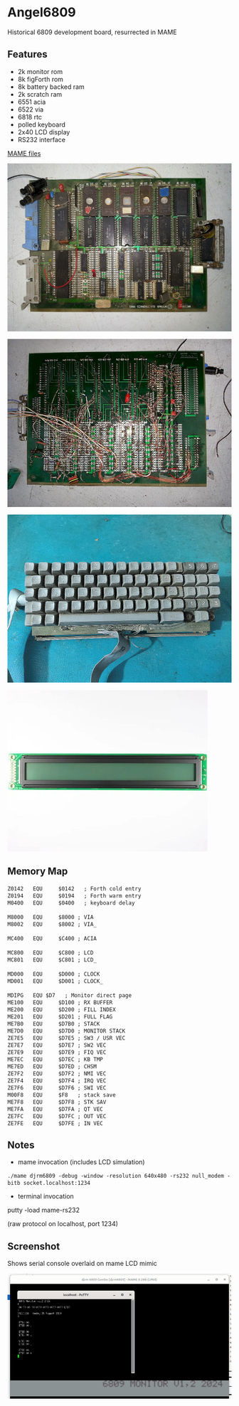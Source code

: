 # Angel6809
Historical 6809 development board, resurrected in MAME

## Features

* 2k monitor rom
* 8k figForth rom
* 8k battery backed ram
* 2k scratch ram
* 6551 acia
* 6522 via
* 6818 rtc
* polled keyboard
* 2x40 LCD display
* RS232 interface

[MAME files](./mame)

![Boad top view](./photos/20140502_180034.jpg)

![Boad bottom view](./photos/20140502_180118.jpg)

![Keyboard](./photos/IMG_20210312_213837.png)

![2x40 LCD](./photos/LCD_2x40.png)

## Memory Map

```
Z0142   EQU     $0142	; Forth cold entry
Z0194   EQU     $0194	; Forth warm entry
M0400   EQU     $0400	; keyboard delay

M8000   EQU     $8000 ; VIA
M8002   EQU     $8002 ; VIA_

MC400   EQU     $C400 ; ACIA

MC800   EQU     $C800 ; LCD
MC801   EQU     $C801 ; LCD_

MD000   EQU     $D000 ; CLOCK
MD001   EQU     $D001 ; CLOCK_

MDIPG   EQU	$D7   ; Monitor direct page
ME100   EQU     $D100 ; RX BUFFER
ME200   EQU     $D200 ; FILL INDEX
ME201   EQU     $D201 ; FULL FLAG
ME7B0   EQU     $D7B0 ; STACK
ME7D0   EQU     $D7D0 ; MONITOR STACK
ZE7E5   EQU     $D7E5 ; SW3 / USR VEC
ZE7E7   EQU     $D7E7 ; SW2 VEC
ZE7E9   EQU     $D7E9 ; FIQ VEC
ME7EC   EQU     $D7EC ; KB TMP
ME7ED   EQU     $D7ED ; CHSM
ZE7F2   EQU     $D7F2 ; NMI VEC
ZE7F4   EQU     $D7F4 ; IRQ VEC
ZE7F6   EQU     $D7F6 ; SWI VEC
M00F8   EQU     $F8   ; stack save 
ME7F8   EQU     $D7F8 ; STK SAV
ME7FA   EQU     $D7FA ; QT VEC
ZE7FC   EQU     $D7FC ; OUT VEC
ZE7FE   EQU     $D7FE ; IN VEC

```

## Notes

* mame invocation (includes LCD simulation)

```
./mame djrm6809 -debug -window -resolution 640x480 -rs232 null_modem -bitb socket.localhost:1234
```

* terminal invocation

putty -load mame-rs232

(raw protocol on localhost, port 1234)

## Screenshot

Shows serial console overlaid on mame LCD mimic

![Screenshot](./photos/Screenshot1.png)





